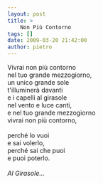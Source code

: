 ```yaml
---
layout: post
title: >
    Non Più Contorno
tags: []
date: 2009-03-20 21:42:00
author: pietro
---
```

Vivrai non più contorno<br/>nel tuo grande mezzogiorno,<br/>un unico grande sole<br/>t'illuminerà davanti<br/>e i capelli al girasole<br/>nel vento e luce canti,<br/>e nel tuo grande mezzogiorno<br/>vivrai non più contorno,<br/><br/>perché lo vuoi<br/>e sai volerlo,<br/>perché sai che puoi<br/>e puoi poterlo.<br/><br/><span style="font-style: italic">Al Girasole...</span>
